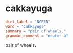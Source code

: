 # cakkayuga

``` toml
dict_label = "NCPED"
word = "cakkayuga"
summary = "pair of wheels."
grammar_comment = "neuter a"
```

pair of wheels.

